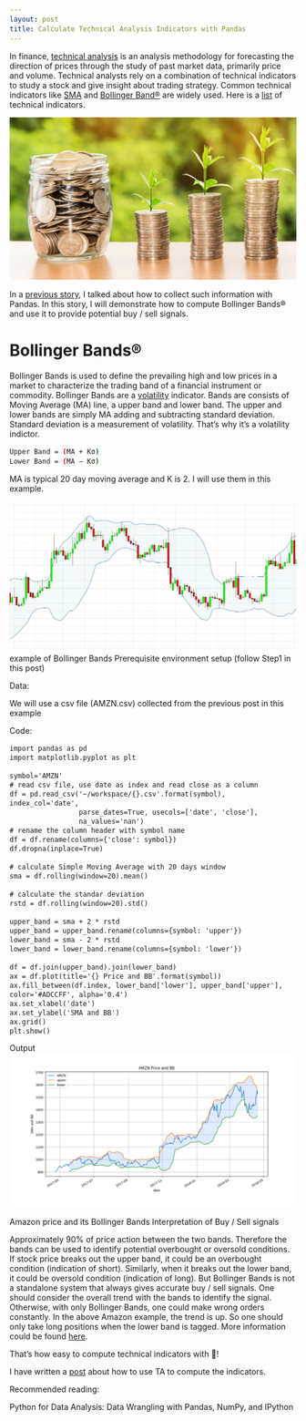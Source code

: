 ```yaml
---
layout: post
title: Calculate Technical Analysis Indicators with Pandas
---
```

In finance, [technical analysis](https://en.wikipedia.org/wiki/Technical_analysis) is an analysis methodology for forecasting the direction of prices through the study of past market data, primarily price and volume. Technical analysts rely on a combination of technical indicators to study a stock and give insight about trading strategy. Common technical indicators like [SMA](https://en.wikipedia.org/wiki/Moving_average#Simple_moving_average) and [Bollinger Band®](https://en.wikipedia.org/wiki/Bollinger_Bands) are widely used. Here is a [list](https://www.tradingtechnologies.com/help/x-study/technical-indicator-definitions/list-of-technical-indicators/) of technical indicators.

![header-1](/images/trading-header.jpeg)

In a [previous story](https://medium.com/@kyle.jinhai.li/collect-trading-data-with-pandas-library-8904659f2122), I talked about how to collect such information with Pandas. In this story, I will demonstrate how to compute Bollinger Bands® and use it to provide potential buy / sell signals.

# Bollinger Bands®

Bollinger Bands is used to define the prevailing high and low prices in a market to characterize the trading band of a financial instrument or commodity. Bollinger Bands are a [volatility](https://en.wikipedia.org/wiki/Volatility_%28finance%29) indicator. Bands are consists of Moving Average (MA) line, a upper band and lower band. The upper and lower bands are simply MA adding and subtracting standard deviation. Standard deviation is a measurement of volatility. That’s why it’s a volatility indictor.

```bash
Upper Band = (MA + Kσ)
Lower Band = (MA − Kσ)
```
MA is typical 20 day moving average and K is 2. I will use them in this example.

![img-1](/images/trading-img1.png)
example of Bollinger Bands
Prerequisite environment setup (follow Step1 in this post)

Data:

We will use a csv file (AMZN.csv) collected from the previous post in this example

Code:

```python3
import pandas as pd
import matplotlib.pyplot as plt

symbol='AMZN'
# read csv file, use date as index and read close as a column
df = pd.read_csv('~/workspace/{}.csv'.format(symbol), index_col='date',
                 parse_dates=True, usecols=['date', 'close'],
                 na_values='nan')
# rename the column header with symbol name
df = df.rename(columns={'close': symbol})
df.dropna(inplace=True)

# calculate Simple Moving Average with 20 days window
sma = df.rolling(window=20).mean()

# calculate the standar deviation
rstd = df.rolling(window=20).std()

upper_band = sma + 2 * rstd
upper_band = upper_band.rename(columns={symbol: 'upper'})
lower_band = sma - 2 * rstd
lower_band = lower_band.rename(columns={symbol: 'lower'})

df = df.join(upper_band).join(lower_band)
ax = df.plot(title='{} Price and BB'.format(symbol))
ax.fill_between(df.index, lower_band['lower'], upper_band['upper'], color='#ADCCFF', alpha='0.4')
ax.set_xlabel('date')
ax.set_ylabel('SMA and BB')
ax.grid()
plt.show()
```

Output
![img-2](/images/trading-img2.png)


Amazon price and its Bollinger Bands
Interpretation of Buy / Sell signals

Approximately 90% of price action between the two bands. Therefore the bands can be used to identify potential overbought or oversold conditions. If stock price breaks out the upper band, it could be an overbought condition (indication of short). Similarly, when it breaks out the lower band, it could be oversold condition (indication of long). But Bollinger Bands is not a standalone system that always gives accurate buy / sell signals. One should consider the overall trend with the bands to identify the signal. Otherwise, with only Bollinger Bands, one could make wrong orders constantly. In the above Amazon example, the trend is up. So one should only take long positions when the lower band is tagged. More information could be found [here](https://www.investopedia.com/trading/using-bollinger-bands-to-gauge-trends/).

That’s how easy to compute technical indicators with 🐼!

I have written a [post](https://kylelix7.github.io/Trading-Strategy-Technical-Analysis-with-Python-TA-Lib/) about how to use TA to compute the indicators.

Recommended reading:

Python for Data Analysis: Data Wrangling with Pandas, NumPy, and IPython
